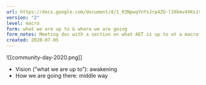 ```yaml
---
url: https://docs.google.com/document/d/1_R3NpwqYnYsJrp4ZU-l3Xkmv4XKsiV_mt1f2mADs2kw/edit#heading=h.ggsvaypqeo5b
version: "2"
level: macro
form: what we are up to & where we are going
form_notes: Meeting doc with a section on what AET is up to at a macro level
created: 2020-07-05
---
```

![[community-day-2020.png]]

- Vision ("what we are up to"): awakening
- How we are going there: middle way